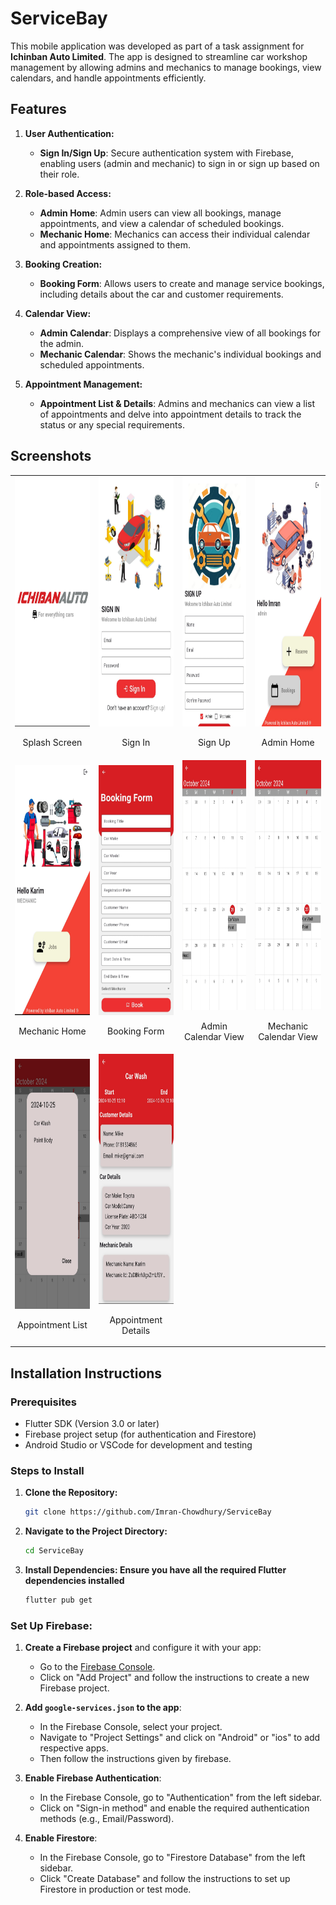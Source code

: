 # ServiceBay

This mobile application was developed as part of a task assignment for **Ichinban Auto Limited**. The app is designed to streamline car workshop management by allowing admins and mechanics to manage bookings, view calendars, and handle appointments efficiently.

## Features

1. **User Authentication:**
    - **Sign In/Sign Up**: Secure authentication system with Firebase, enabling users (admin and mechanic) to sign in or sign up based on their role.

2. **Role-based Access:**
    - **Admin Home**: Admin users can view all bookings, manage appointments, and view a calendar of scheduled bookings.
    - **Mechanic Home**: Mechanics can access their individual calendar and appointments assigned to them.

3. **Booking Creation:**
    - **Booking Form**: Allows users to create and manage service bookings, including details about the car and customer requirements.

4. **Calendar View:**
    - **Admin Calendar**: Displays a comprehensive view of all bookings for the admin.
    - **Mechanic Calendar**: Shows the mechanic's individual bookings and scheduled appointments.

5. **Appointment Management:**
    - **Appointment List & Details**: Admins and mechanics can view a list of appointments and delve into appointment details to track the status or any special requirements.

## Screenshots

<table>
  <tr>
    <td style="text-align:center">
      <img src="screenshots/splash.jpeg" alt="Splash Screen" width="200" height="400"/>
      <p style="text-align:center">Splash Screen</p>
    </td>
    <td style="text-align:center">
      <img src="screenshots/signIn.jpeg" alt="Sign In" width="200" height="400"/>
      <p style="text-align:center">Sign In</p>
    </td>
    <td style="text-align:center">
      <img src="screenshots/signUp.jpeg" alt="Sign Up" width="200" height="400"/>
      <p style="text-align:center">Sign Up</p>
    </td>
    <td style="text-align:center">
      <img src="screenshots/adminHome.jpeg" alt="Admin Home" width="200" height="400"/>
      <p style="text-align:center">Admin Home</p>
    </td>
  </tr>
  <tr>
    <td style="text-align:center">
      <img src="screenshots/mechanicHome.jpeg" alt="Mechanic Home" width="200" height="400"/>
      <p style="text-align:center">Mechanic Home</p>
    </td>
    <td style="text-align:center">
      <img src="screenshots/bookingForm.jpeg" alt="Booking Form" width="200" height="400"/>
      <p style="text-align:center">Booking Form</p>
    </td>
    <td style="text-align:center">
      <img src="screenshots/calendarViewAdmin.jpeg" alt="Admin Calendar View" width="200" height="400"/>
      <p style="text-align:center">Admin Calendar View</p>
    </td>
    <td style="text-align:center">
      <img src="screenshots/calendarViewMechanic.jpeg" alt="Mechanic Calendar View" width="200" height="400"/>
      <p style="text-align:center">Mechanic Calendar View</p>
    </td>
  </tr>
  <tr>
    <td style="text-align:center">
      <img src="screenshots/appointmentlist.jpeg" alt="Appointment List" width="200" height="400"/>
      <p style="text-align:center">Appointment List</p>
    </td>
    <td style="text-align:center">
      <img src="screenshots/appointmentDetails.jpeg" alt="Appointment Details" width="200" height="400"/>
      <p style="text-align:center">Appointment Details</p>
    </td>
  </tr>
</table>




## Installation Instructions

### Prerequisites
- Flutter SDK (Version 3.0 or later)
- Firebase project setup (for authentication and Firestore)
- Android Studio or VSCode for development and testing

### Steps to Install
1. **Clone the Repository:**
   ```bash
   git clone https://github.com/Imran-Chowdhury/ServiceBay
2. **Navigate to the Project Directory:**
   ```bash
   cd ServiceBay
3. **Install Dependencies: Ensure you have all the required Flutter dependencies installed**
   ```bash
   flutter pub get

### Set Up Firebase:

1. **Create a Firebase project** and configure it with your app:
   - Go to the [Firebase Console](https://console.firebase.google.com/).
   - Click on "Add Project" and follow the instructions to create a new Firebase project.

2. **Add `google-services.json` to the app**:
   - In the Firebase Console, select your project.
   - Navigate to "Project Settings" and click on "Android" or "ios" to add respective apps.
   - Then follow the instructions given by firebase.

3. **Enable Firebase Authentication**:
   - In the Firebase Console, go to "Authentication" from the left sidebar.
   - Click on "Sign-in method" and enable the required authentication methods (e.g., Email/Password).

4. **Enable Firestore**:
   - In the Firebase Console, go to "Firestore Database" from the left sidebar.
   - Click "Create Database" and follow the instructions to set up Firestore in production or test mode.
